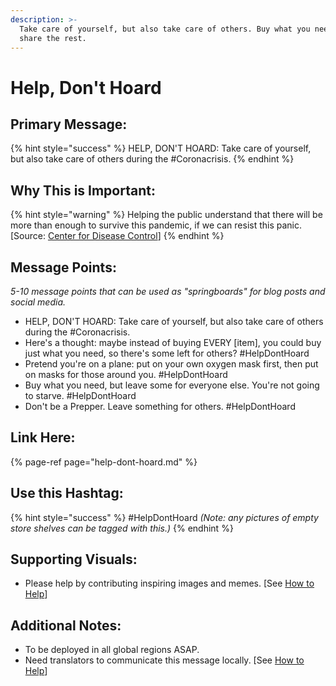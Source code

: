 ```yaml
---
description: >-
  Take care of yourself, but also take care of others. Buy what you need, but
  share the rest.
---
```


# Help, Don't Hoard

## Primary Message:

{% hint style="success" %}
HELP, DON'T HOARD: Take care of yourself, but also take care of others during the \#Coronacrisis.
{% endhint %}

## Why This is Important:

{% hint style="warning" %}
Helping the public understand that there will be more than enough to survive this pandemic, if we can resist this panic. \[Source: [Center for Disease Control](https://www.cdc.gov/flu/pandemic-resources/pdf/pandemic-influenza-strategy-2005.pdf)\]
{% endhint %}

## Message Points:

_5-10 message points that can be used as "springboards" for blog posts and social media._

* HELP, DON'T HOARD: Take care of yourself, but also take care of others during the \#Coronacrisis.
* Here's a thought: maybe instead of buying EVERY \[item\], you could buy just what you need, so there's some left for others? \#HelpDontHoard
* Pretend you're on a plane: put on your own oxygen mask first, then put on masks for those around you. \#HelpDontHoard
* Buy what you need, but leave some for everyone else. You're not going to starve. \#HelpDontHoard
* Don't be a Prepper. Leave something for others. \#HelpDontHoard

## Link Here:

{% page-ref page="help-dont-hoard.md" %}

## Use this Hashtag:

{% hint style="success" %}
\#HelpDontHoard _\(Note: any pictures of empty store shelves can be tagged with this.\)_
{% endhint %}

## Supporting Visuals:

* Please help by contributing inspiring images and memes. \[See [How to Help](../how-to-help.md)\]

## Additional Notes:

* To be deployed in all global regions ASAP.
* Need translators to communicate this message locally. \[See [How to Help](../how-to-help.md)\]

